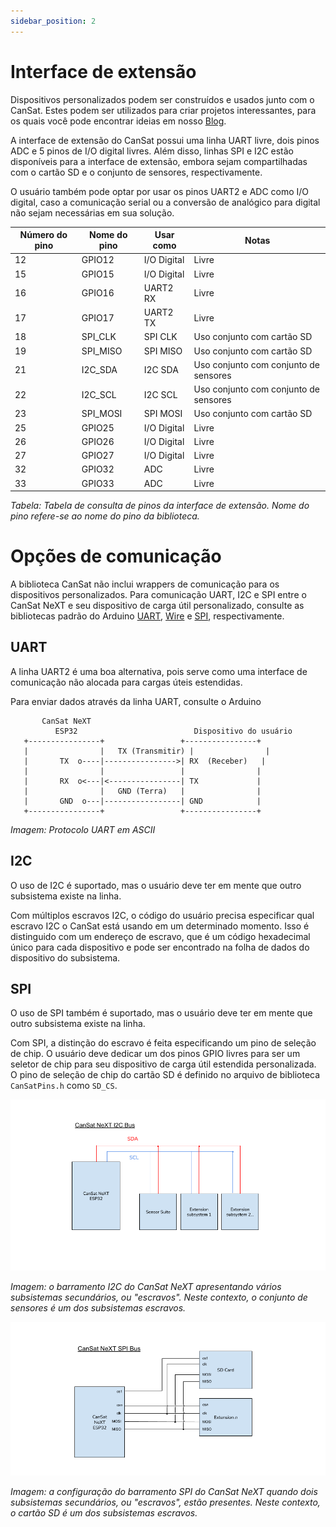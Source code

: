 ```yaml
---
sidebar_position: 2
---
```


# Interface de extensão

Dispositivos personalizados podem ser construídos e usados junto com o CanSat. Estes podem ser utilizados para criar projetos interessantes, para os quais você pode encontrar ideias em nosso [Blog](/blog).

A interface de extensão do CanSat possui uma linha UART livre, dois pinos ADC e 5 pinos de I/O digital livres. Além disso, linhas SPI e I2C estão disponíveis para a interface de extensão, embora sejam compartilhadas com o cartão SD e o conjunto de sensores, respectivamente.

O usuário também pode optar por usar os pinos UART2 e ADC como I/O digital, caso a comunicação serial ou a conversão de analógico para digital não sejam necessárias em sua solução.

| Número do pino | Nome do pino | Usar como    | Notas                     |
|----------------|--------------|--------------|---------------------------|
| 12             | GPIO12       | I/O Digital  | Livre                     |
| 15             | GPIO15       | I/O Digital  | Livre                     |
| 16             | GPIO16       | UART2 RX     | Livre                     |
| 17             | GPIO17       | UART2 TX     | Livre                     |
| 18             | SPI_CLK      | SPI CLK      | Uso conjunto com cartão SD|
| 19             | SPI_MISO     | SPI MISO     | Uso conjunto com cartão SD|
| 21             | I2C_SDA      | I2C SDA      | Uso conjunto com conjunto de sensores |
| 22             | I2C_SCL      | I2C SCL      | Uso conjunto com conjunto de sensores |
| 23             | SPI_MOSI     | SPI MOSI     | Uso conjunto com cartão SD|
| 25             | GPIO25       | I/O Digital  | Livre                     |
| 26             | GPIO26       | I/O Digital  | Livre                     |
| 27             | GPIO27       | I/O Digital  | Livre                     |
| 32             | GPIO32       | ADC          | Livre                     |
| 33             | GPIO33       | ADC          | Livre                     |

*Tabela: Tabela de consulta de pinos da interface de extensão. Nome do pino refere-se ao nome do pino da biblioteca.*

# Opções de comunicação

A biblioteca CanSat não inclui wrappers de comunicação para os dispositivos personalizados. Para comunicação UART, I2C e SPI entre o CanSat NeXT e seu dispositivo de carga útil personalizado, consulte as bibliotecas padrão do Arduino [UART](https://docs.arduino.cc/learn/communication/uart/), [Wire](https://docs.arduino.cc/learn/communication/wire/) e [SPI](https://docs.arduino.cc/learn/communication/spi/), respectivamente.

## UART

A linha UART2 é uma boa alternativa, pois serve como uma interface de comunicação não alocada para cargas úteis estendidas.

Para enviar dados através da linha UART, consulte o Arduino 

```
       CanSat NeXT
          ESP32                          Dispositivo do usuário
   +----------------+                 +----------------+
   |                |   TX (Transmitir) |                |
   |       TX  o----|---------------->| RX  (Receber)   |
   |                |                 |                |
   |       RX  o<---|<----------------| TX             |
   |                |   GND (Terra)   |                |
   |       GND  o---|-----------------| GND            |
   +----------------+                 +----------------+
```
*Imagem: Protocolo UART em ASCII*


## I2C

O uso de I2C é suportado, mas o usuário deve ter em mente que outro subsistema existe na linha.

Com múltiplos escravos I2C, o código do usuário precisa especificar qual escravo I2C o CanSat está usando em um determinado momento. Isso é distinguido com um endereço de escravo, que é um código hexadecimal único para cada dispositivo e pode ser encontrado na folha de dados do dispositivo do subsistema.

## SPI

O uso de SPI também é suportado, mas o usuário deve ter em mente que outro subsistema existe na linha.

Com SPI, a distinção do escravo é feita especificando um pino de seleção de chip. O usuário deve dedicar um dos pinos GPIO livres para ser um seletor de chip para seu dispositivo de carga útil estendida personalizada. O pino de seleção de chip do cartão SD é definido no arquivo de biblioteca ``CanSatPins.h`` como ``SD_CS``.

![Barramento I2C do CanSat NeXT.](./img/i2c_bus2.png)

*Imagem: o barramento I2C do CanSat NeXT apresentando vários subsistemas secundários, ou "escravos". Neste contexto, o conjunto de sensores é um dos subsistemas escravos.*

![Barramento SPI do CanSat NeXT.](./img/spi_bus.png)

*Imagem: a configuração do barramento SPI do CanSat NeXT quando dois subsistemas secundários, ou "escravos", estão presentes. Neste contexto, o cartão SD é um dos subsistemas escravos.*